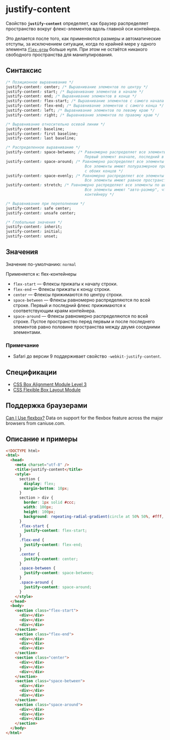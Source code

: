 # justify-content

Свойство **`justify-content`** определяет, как браузер распределяет пространство вокруг флекс-элементов вдоль главной оси контейнера.

Это делается после того, как применяются размеры и автоматические отступы, за исключением ситуации, когда по крайней мере у одного элемента [`flex-grow`](/css/flex-grow/) больше нуля. При этом не остаётся никакого свободного пространства для манипулирования.

## Синтаксис

```css
/* Позиционное выравнивание */
justify-content: center; /* Выравнивание элементов по центру */
justify-content: start; /* Выравнивание элементов в начале */
justify-content: end; /* Выравнивание элементов в конце */
justify-content: flex-start; /* Выравнивание элементов с самого начала */
justify-content: flex-end; /* Выравнивание элементов с самого конца */
justify-content: left; /* Выравнивание элементов по левому краю */
justify-content: right; /* Выравнивание элементов по правому краю */

/* Выравнивание относительно осевой линии */
justify-content: baseline;
justify-content: first baseline;
justify-content: last baseline;

/* Распределенное выравнивание */
justify-content: space-between; /* Равномерно распределяет все элементы по ширине flex-блока.
                                   Первый элемент вначале, последний в конце */
justify-content: space-around; /* Равномерно распределяет все элементы по ширине flex-блока.
                                   Все элементы имеют полуразмерное пространство
                                   с обоих концов */
justify-content: space-evenly; /* Равномерно распределяет все элементы по ширине flex-блока.
                                   Все элементы имеют равное пространство вокруг */
justify-content: stretch; /* Равномерно распределяет все элементы по ширине flex-блока.
                                   Все элементы имеют "авто-размер", чтобы соответствовать
                                   контейнеру */

/* Выравнивание при переполнении */
justify-content: safe center;
justify-content: unsafe center;

/* Глобальные значения */
justify-content: inherit;
justify-content: initial;
justify-content: unset;
```

## Значения

Значение по-умолчанию: `normal`

Применяется к: flex-контейнеры

- `flex-start` — Флексы прижаты к началу строки.
- `flex-end` — Флексы прижаты к концу строки.
- `center` — Флексы прижимаются по центру строки.
- `space-between` — Флексы равномерно распределяются по всей строке. Первый и последний флекс прижимаются к соответствующим краям контейнера.
- `space-around` — Флексы равномерно распределяются по всей строке. Пустое пространство перед первым и после последнего элементов равно половине пространства между двумя соседними элементами.

### Примечание

- Safari до версии 9 поддерживает свойство `-webkit-justify-content`.

## Спецификации

- [CSS Box Alignment Module Level 3](https://drafts.csswg.org/css-align-3/#propdef-justify-content)
- [CSS Flexible Box Layout Module](https://www.w3.org/TR/css-flexbox/#propdef-justify-content)

## Поддержка браузерами

<p class="ciu_embed" data-feature="flexbox" data-periods="future_1,current,past_1,past_2">
<a href="http://caniuse.com/#feat=flexbox">Can I Use flexbox?</a> Data on support for the flexbox feature across the major browsers from caniuse.com.
</p>

## Описание и примеры

```html
<!DOCTYPE html>
<html>
  <head>
    <meta charset="utf-8" />
    <title>justify-content</title>
    <style>
      section {
        display: flex;
        margin-bottom: 10px;
      }
      section > div {
        border: 1px solid #ccc;
        width: 100px;
        height: 100px;
        background: repeating-radial-gradient(circle at 50% 50%, #fff, #fff 25px, #f96 25px, #f96 50px);
      }
      .flex-start {
        justify-content: flex-start;
      }
      .flex-end {
        justify-content: flex-end;
      }
      .center {
        justify-content: center;
      }
      .space-between {
        justify-content: space-between;
      }
      .space-around {
        justify-content: space-around;
      }
    </style>
  </head>
  <body>
    <section class="flex-start">
      <div></div>
      <div></div>
      <div></div>
    </section>
    <section class="flex-end">
      <div></div>
      <div></div>
      <div></div>
    </section>
    <section class="center">
      <div></div>
      <div></div>
      <div></div>
    </section>
    <section class="space-between">
      <div></div>
      <div></div>
      <div></div>
    </section>
    <section class="space-around">
      <div></div>
      <div></div>
      <div></div>
    </section>
  </body>
</html>
```

